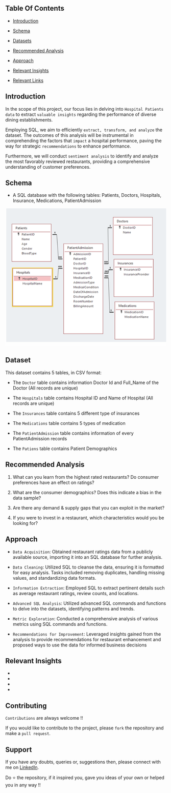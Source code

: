 ## Table Of Contents

  - [Introduction](#introduction)

  - [Schema](#Schema)
  
  - [Datasets](#datasets-used)

  - [Recommended Analysis](#recommended-analysis)
  
  - [Approach](#approach)

  - [Relevant Insights](#relevant-insights)

  - [Relevant Links](#relevant-links)


## Introduction

In the scope of this project, our focus lies in delving into `Hospital Patients data` to extract `valuable insights` regarding the performance of diverse dining establishments. 

Employing SQL, we aim to efficiently `extract, transform, and analyze` the dataset. The outcomes of this analysis will be instrumental in comprehending the factors that `impact` a hospital performance, paving the way for strategic `recommendations` to enhance performance. 

Furthermore, we will conduct `sentiment analysis` to identify and analyze the most favorably reviewed restaurants, providing a comprehensive understanding of customer preferences.


## Schema

- A SQL database with the following tables: Patients, Doctors, Hospitals, Insurance, Medications, 
PatientAdmission 

![Logo](https://github.com/IndraT97/Everything-About-SQL/blob/main/Healthcare%20Data%20Analysis/Data%20Set/Schema.png)


## Dataset

This dataset contains 5 tables, in CSV format:

- The `Doctor` table contains information Doctor Id and Full_Name of the Doctor (All records are unique)

- The `Hospitals` table contains Hospital ID and Name of Hospital (All records are unique)

- The `Insurances` table contains 5 different type of insurances

- The `Medications` table contains 5 types of medication

- The `PatientAdmission` table contains information of every PatientAdmission records

- The `Patiens` table contains Patient Demographics


## Recommended Analysis 

1. What can you learn from the highest rated restaurants? Do consumer preferences have an effect on ratings?

2. What are the consumer demographics? Does this indicate a bias in the data sample?

3. Are there any demand & supply gaps that you can exploit in the market?

4. If you were to invest in a restaurant, which characteristics would you be looking for?



## Approach 

- `Data Acquisition`: Obtained restaurant ratings data from a publicly available source, importing it into an SQL database for further analysis.

- `Data Cleaning`: Utilized SQL to cleanse the data, ensuring it is formatted for easy analysis. Tasks included removing duplicates, handling missing values, and standardizing data formats.

- `Information Extraction`: Employed SQL to extract pertinent details such as average restaurant ratings, review counts, and locations.

- `Advanced SQL Analysis`: Utilized advanced SQL commands and functions to delve into the datasets, identifying patterns and trends.

- `Metric Exploration`: Conducted a comprehensive analysis of various metrics using SQL commands and functions.

- `Recommendations for Improvement`: Leveraged insights gained from the analysis to provide recommendations for restaurant enhancement and proposed ways to use the data for informed business decisions



## Relevant Insights

-

-

-

-

## Contributing
`Contributions` are always welcome !!

If you would like to contribute to the project, please `fork` the repository and make a `pull request`.


## Support

If you have any doubts, queries or, suggestions then, please connect with me on [LinkedIn](https://www.linkedin.com/in/i97/).

Do ⭐ the repository, if it inspired you, gave you ideas of your own or helped you in any way !!


